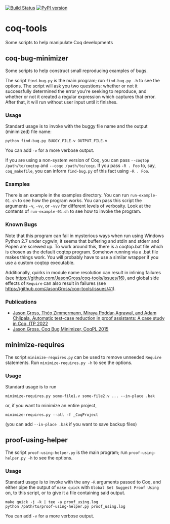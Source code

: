 [![Build Status](https://github.com/JasonGross/coq-tools/workflows/CI/badge.svg?branch=master)](https://github.com/JasonGross/coq-tools/actions?query=branch%3Amaster)
[![PyPI version](https://badge.fury.io/py/coq-tools.svg)](https://badge.fury.io/py/coq-tools)

coq-tools
==============

Some scripts to help manipulate Coq developments

coq-bug-minimizer
-----------------

Some scripts to help construct small reproducing examples of bugs.

The script `find-bug.py` is the main program; run `find-bug.py -h` to
see the options.  The script will ask you two questions: whether or
not it successfully determined the error you're seeking to reproduce,
and whether or not it created a regular expression which captures that
error.  After that, it will run without user input until it finishes.

### Usage

Standard usage is to invoke with the buggy file name and the output
(minimized) file name:

```
python find-bug.py BUGGY_FILE.v OUTPUT_FILE.v
```

You can add `-v` for a more verbose output.

If you are using a non-system version of Coq, you can pass `--coqtop
/path/to/coqtop` and `--coqc /path/to/coqc`.  If you pass `-R . Foo`
to, say, `coq_makefile`, you can inform `find-bug.py` of this fact
using `-R . Foo`.

### Examples

There is an example in the examples directory.  You can run
`run-example-01.sh` to see how the program works.  You can pass this
script the arguments `-v`, `-vv`, or `-vvv` for different levels of
verbosity.  Look at the contents of `run-example-01.sh` to see how to
invoke the program.

### Known Bugs

Note that this program can fail in mysterious ways when run using
Windows Python 2.7 under cygwin; it seems that buffering and stdin and
stderr and Popen are screwed up.  To work around this, there is a
coqtop.bat file which is chosen as the default coqtop program.
Somehow running via a .bat file makes things work.  You will probably
have to use a similar wrapper if you use a custom coqtop executable.

Additionally, quirks in module name resolution can result in inlining
failures (see https://github.com/JasonGross/coq-tools/issues/16), and
global side effects of `Require` can also result in failures (see
https://github.com/JasonGross/coq-tools/issues/41).

### Publications

- [Jason Gross, Théo Zimmermann, Miraya Poddar-Agrawal, and Adam Chlipala. Automatic test-case reduction in proof assistants: A case study in Coq. ITP 2022](https://jasongross.github.io/publications/#2022-itp-coq-bug-minimizer)
- [Jason Gross. Coq Bug Minimizer, CoqPL 2015](https://jasongross.github.io/publications/#coqpl-15-coq-bug-minimizer)

minimize-requires
-----------------

The script `minimize-requires.py` can be used to remove unneeded `Require`
statements.  Run `minimize-requires.py -h` to see the options.

### Usage

Standard usage is to run
```
minimize-requires.py some-file1.v some-file2.v ... --in-place .bak
```
or, if you want to minimize an entire project,
```
minimize-requires.py --all -f _CoqProject
```
(you can add `--in-place .bak` if you want to save backup files)

proof-using-helper
------------------

The script `proof-using-helper.py` is the main program; run
`proof-using-helper.py -h` to see the options.

### Usage

Standard usage is to invoke with the any `-R` arguments passed to Coq,
and either pipe the output of `make quick` with `Global Set Suggest Proof Using`
on, to this script, or to give it a file containing said output.

```
make quick -j -k | tee -a proof_using.log
python /path/to/proof-using-helper.py proof_using.log
```

You can add `-v` for a more verbose output.
